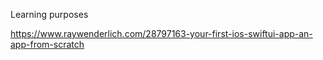 Learning purposes

https://www.raywenderlich.com/28797163-your-first-ios-swiftui-app-an-app-from-scratch

